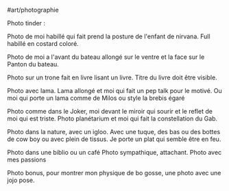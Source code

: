#art/photographie

Photo tinder :

Photo de moi habillé qui fait prend la posture de l'enfant de nirvana. Full habillé en costard coloré. 

Photo de moi a l'avant du bateau allongé sur le ventre et la face sur le Panton du bateau. 

Photo sur un trone fait en livre lisant un livre. Titre du livre doit être visible. 

Photo avec lama. Lama allongé et moi qui fait un pep talk pour le motivé. Ou moi qui porte un lama comme de Milos ou style la brebis égaré 

Photo comme dans le Joker, moi devant le miroir qui sourir et le reflet de moi qui est triste. Photo planétarium et moi qui fait la constellation du Gab. 

Photo dans la nature, avec un igloo. Avec une tuque, des bas ou des bottes de cow boy ou avec plein de tissus. Je porte un plat qui semble être en feu. 

Photo dans une biblio ou un café Photo sympathique, attachant. Photo avec mes passions

Photo bonus, pour montrer mon physique de bo gosse, une photo avec une jojo pose.
